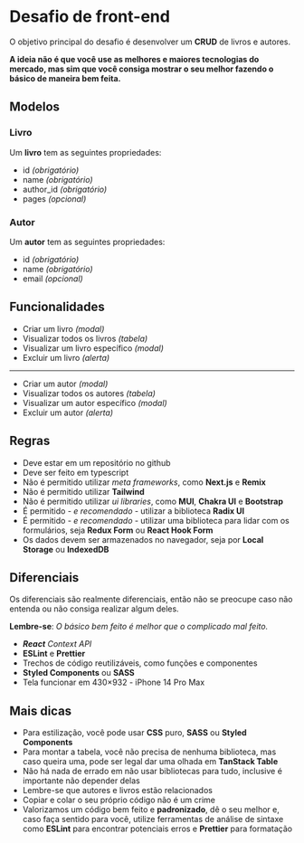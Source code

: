 # Desafio de front-end

O objetivo principal do desafio é desenvolver um **CRUD** de livros e autores.

**A ideia não é que você use as melhores e maiores tecnologias do mercado, mas sim que você consiga mostrar o seu melhor fazendo o básico de maneira bem feita.**

## Modelos

### Livro

Um **livro** tem as seguintes propriedades:

- id *(obrigatório)*
- name *(obrigatório)*
- author_id *(obrigatório)*
- pages *(opcional)*

### Autor

Um **autor** tem as seguintes propriedades:

- id *(obrigatório)*
- name *(obrigatório)*
- email *(opcional)*

## Funcionalidades

- Criar um livro *(modal)*
- Visualizar todos os livros *(tabela)*
- Visualizar um livro específico *(modal)*
- Excluir um livro *(alerta)*
---
- Criar um autor *(modal)*
- Visualizar todos os autores *(tabela)*
- Visualizar um autor específico *(modal)*
- Excluir um autor *(alerta)*

## Regras

- Deve estar em um repositório no github
- Deve ser feito em typescript
- Não é permitido utilizar *meta frameworks*, como **Next.js** e **Remix**
- Não é permitido utilizar **Tailwind**
- Não é permitido utilizar *ui libraries*, como **MUI**, **Chakra UI** e **Bootstrap**
- É permitido - *e recomendado* - utilizar a biblioteca **Radix UI**
- É permitido - *e recomendado* - utilizar uma biblioteca para lidar com os formulários, seja **Redux Form** ou **React Hook Form**
- Os dados devem ser armazenados no navegador, seja por **Local Storage** ou **IndexedDB**

## Diferenciais

Os diferenciais são realmente diferenciais, então não se preocupe caso não entenda ou não consiga realizar algum deles.

**Lembre-se**: *O básico bem feito é melhor que o complicado mal feito.*

- ***React** Context API*
- **ESLint** e **Prettier**
- Trechos de código reutilizáveis, como funções e componentes
- **Styled Components** ou **SASS**
- Tela funcionar em 430×932 - iPhone 14 Pro Max

## Mais dicas

 - Para estilização, você pode usar **CSS** puro, **SASS** ou **Styled Components**
 - Para montar a tabela, você não precisa de nenhuma biblioteca, mas caso queira uma, pode ser legal dar uma olhada em **TanStack Table**
 - Não há nada de errado em não usar bibliotecas para tudo, inclusive é importante não depender delas
 - Lembre-se que autores e livros estão relacionados
 - Copiar e colar o seu próprio código não é um crime
 - Valorizamos um código bem feito e **padronizado**, dê o seu melhor e, caso faça sentido para você, utilize ferramentas de análise de sintaxe 
 como **ESLint** para encontrar potenciais erros e **Prettier** para formatação

